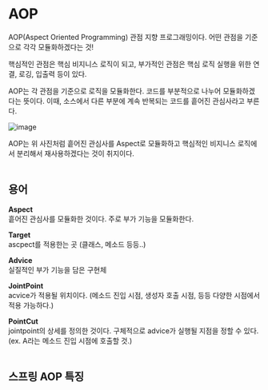 # AOP
AOP(Aspect Oriented Programming) 관점 지향 프로그래밍이다. 어떤 관점을 기준으로 각각 모듈화하겠다는 것!

핵심적인 관점은 핵심 비지니스 로직이 되고, 부가적인 관점은 핵심 로직 실행을 위한 연결, 로깅, 입출력 등이 있다.

AOP는 각 관점을 기준으로 로직을 모듈화한다. 코드를 부분적으로 나누어 모듈화하겠다는 뜻이다. 이때, 소스에서 다른 부분에 계속 반복되는 코드를 흩어진 관심사라고 부른다.

![image](https://user-images.githubusercontent.com/66578746/227876548-e79d39c5-fda5-4292-b3b9-f2a15be1fc78.png)

AOP는 위 사진처럼 흩어진 관심사를 Aspect로 모듈화하고 핵심적인 비지니스 로직에서 분리해서 재사용하겠다는 것이 취지이다.
<br/><br>
## 용어

**Aspect**<br/>
흩어진 관심사를 모듈화한 것이다. 주로 부가 기능을 모듈화한다.

**Target**<br/>
ascpect를 적용한는 곳 (클래스, 메소드 등등..)

**Advice**<br/>
실질적인 부가 기능을 담은 구현체

**JointPoint**<br/>
acvice가 적용될 위치이다. (메소드 진입 시점, 생성자 호출 시점, 등등 다양한 시점에서 적용 가능하다.)

**PointCut**<br/>
jointpoint의 상세를 정의한 것이다. 구체적으로 advice가 실행될 지점을 정할 수 있다. (ex. A라는 메소드 진입 시점에 호출할 것.)
<br/><br>
## 스프링 AOP 특징


